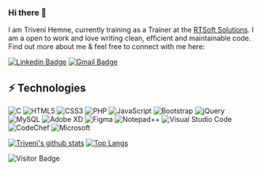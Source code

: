 ### Hi there 👋

I am Triveni Hemne, currently training as a Trainer at the [RTSoft Solutions](http://rtsoftsolutions.com/). I am a open to work and love writing clean, efficient and maintainable code. Find out more about me & feel free to connect with me here:

[![Linkedin Badge](https://img.shields.io/badge/-trivenihemne-blue?style=flat-square&logo=Linkedin&logoColor=white&link=https://www.linkedin.com/in/triveni-hemne-6a30b1211/)](https://www.linkedin.com/in/triveni-hemne-6a30b1211/)
[![Gmail Badge](https://img.shields.io/badge/-trivenihemne1999@gmail.com-c14438?style=flat-square&logo=Gmail&logoColor=white&link=mailto:trivenihemne1999@gmail.com)](mailto:trivenihemne1999@gmail.com)

## ⚡ Technologies
![C](https://img.shields.io/badge/c-%2300599C.svg?style=for-the-badge&logo=c&logoColor=white)
![HTML5](https://img.shields.io/badge/html5-%23E34F26.svg?style=for-the-badge&logo=html5&logoColor=white)
![CSS3](https://img.shields.io/badge/css3-%231572B6.svg?style=for-the-badge&logo=css3&logoColor=white)
![PHP](https://img.shields.io/badge/php-%23777BB4.svg?style=for-the-badge&logo=php&logoColor=white)
![JavaScript](https://img.shields.io/badge/javascript-%23323330.svg?style=for-the-badge&logo=javascript&logoColor=%23F7DF1E)
![Bootstrap](https://img.shields.io/badge/bootstrap-%23563D7C.svg?style=for-the-badge&logo=bootstrap&logoColor=white)
![jQuery](https://img.shields.io/badge/jquery-%230769AD.svg?style=for-the-badge&logo=jquery&logoColor=white)
![MySQL](https://img.shields.io/badge/mysql-%2300f.svg?style=for-the-badge&logo=mysql&logoColor=white)
![Adobe XD](https://img.shields.io/badge/Adobe%20XD-470137?style=for-the-badge&logo=Adobe%20XD&logoColor=#FF61F6)
![Figma](https://img.shields.io/badge/figma-%23F24E1E.svg?style=for-the-badge&logo=figma&logoColor=white)
![Notepad++](https://img.shields.io/badge/Notepad++-90E59A.svg?style=for-the-badge&logo=notepad%2b%2b&logoColor=black)
![Visual Studio Code](https://img.shields.io/badge/Visual%20Studio%20Code-0078d7.svg?style=for-the-badge&logo=visual-studio-code&logoColor=white)
![CodeChef](https://img.shields.io/badge/CodeChef-%23964B00.svg?style=for-the-badge&logo=CodeChef&logoColor=white)
![Microsoft](https://img.shields.io/badge/Microsoft-0078D4?style=for-the-badge&logo=microsoft&logoColor=white)


[![Triveni's github stats](https://github-readme-stats.vercel.app/api?username=Triveni-Hemne)](https://github.com/Triveni-Hemne/github-readme-stats)
[![Top Langs](https://github-readme-stats.vercel.app/api/top-langs/?username=Triveni-Hemne&layout=compact)](https://github.com/Triveni-Hemne/github-readme-stats)

![Visitor Badge](https://visitor-badge.laobi.icu/badge?page_id=Triveni-Hemne.Triveni-Hemne)
